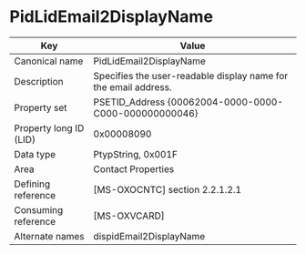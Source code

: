 # PidLidEmail2DisplayName

| Key | Value |
|---|---|
| Canonical name | PidLidEmail2DisplayName |
| Description | Specifies the user-readable display name for the email address. |
| Property set | PSETID_Address {00062004-0000-0000-C000-000000000046} |
| Property long ID (LID) | 0x00008090 |
| Data type | PtypString, 0x001F |
| Area | Contact Properties |
| Defining reference | [MS-OXOCNTC] section 2.2.1.2.1 |
| Consuming reference | [MS-OXVCARD] |
| Alternate names | dispidEmail2DisplayName |
